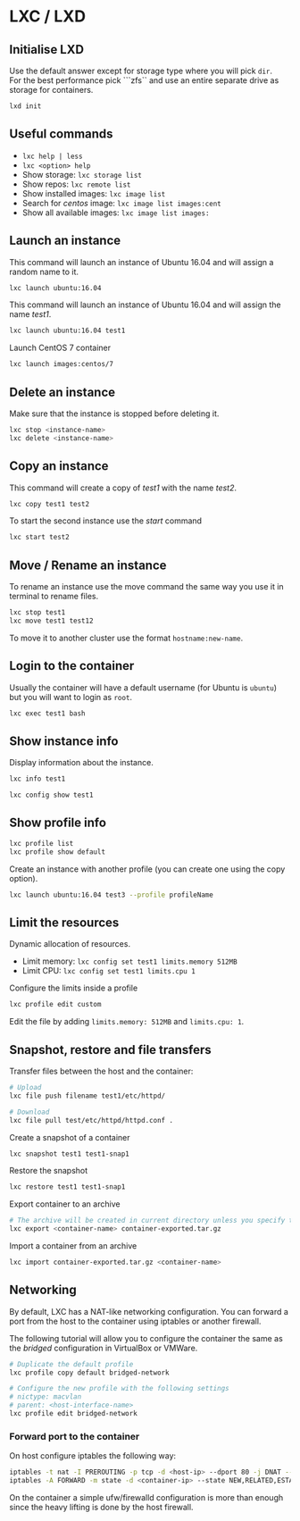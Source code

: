 # LXC / LXD

## Initialise LXD

Use the default answer except for storage type where you will pick ```dir```.  
For the best performance pick ```zfs`` and use an entire separate drive as storage for containers.

```bash
lxd init
```

## Useful commands

* ```lxc help | less```
* ```lxc <option> help```
* Show storage: ```lxc storage list```
* Show repos: ```lxc remote list```
* Show installed images: ```lxc image list```
* Search for *centos* image: ```lxc image list images:cent```
* Show all available images: ```lxc image list images:```

## Launch an instance

This command will launch an instance of Ubuntu 16.04 and will assign a random name to it.

```bash
lxc launch ubuntu:16.04
```

This command will launch an instance of Ubuntu 16.04 and will assign the name *test1*.

```bash
lxc launch ubuntu:16.04 test1
```

Launch CentOS 7 container

```bash
lxc launch images:centos/7
```

## Delete an instance

Make sure that the instance is stopped before deleting it.

```bash
lxc stop <instance-name>
lxc delete <instance-name>
```

## Copy an instance

This command will create a copy of *test1* with the name *test2*.

```bash
lxc copy test1 test2
```

To start the second instance use the *start* command

```bash
lxc start test2
```

## Move / Rename an instance

To rename an instance use the move command the same way you use it in terminal to rename files.

```bash
lxc stop test1
lxc move test1 test12
```

To move it to another cluster use the format ```hostname:new-name```.

## Login to the container

Usually the container will have a default username (for Ubuntu is ```ubuntu```) but you will want to login as ```root```.

```bash
lxc exec test1 bash
```

## Show instance info

Display information about the instance.

```bash
lxc info test1
```

```bash
lxc config show test1
```

## Show profile info

```bash
lxc profile list
lxc profile show default

```

Create an instance with another profile (you can create one using the copy option).

```bash
lxc launch ubuntu:16.04 test3 --profile profileName
```

## Limit the resources

Dynamic allocation of resources.

* Limit memory: ```lxc config set test1 limits.memory 512MB```
* Limit CPU: ```lxc config set test1 limits.cpu 1```

Configure the limits inside a profile

```bash
lxc profile edit custom
```

Edit the file by adding ```limits.memory: 512MB``` and ```limits.cpu: 1```.

## Snapshot, restore and file transfers

Transfer files between the host and the container:

```bash
# Upload
lxc file push filename test1/etc/httpd/

# Download
lxc file pull test/etc/httpd/httpd.conf .
```

Create a snapshot of a container

```bash
lxc snapshot test1 test1-snap1
```

Restore the snapshot

```bash
lxc restore test1 test1-snap1
```

Export container to an archive

```bash
# The archive will be created in current directory unless you specify the full path for the archive
lxc export <container-name> container-exported.tar.gz
```

Import a container from an archive

```bash
lxc import container-exported.tar.gz <container-name>
```
## Networking

By default, LXC has a NAT-like networking configuration. You can forward a port from the host to the container using iptables or another firewall.

The following tutorial will allow you to configure the container the same as the *bridged* configuration in VirtualBox or VMWare.

```bash
# Duplicate the default profile
lxc profile copy default bridged-network

# Configure the new profile with the following settings
# nictype: macvlan
# parent: <host-interface-name>
lxc profile edit bridged-network
```

### Forward port to the container

On host configure iptables the following way:

```bash
iptables -t nat -I PREROUTING -p tcp -d <host-ip> --dport 80 -j DNAT --to-destination <container-ip>:80
iptables -A FORWARD -m state -d <container-ip> --state NEW,RELATED,ESTABLISHED -j ACCEPT
```

On the container a simple ufw/firewalld configuration is more than enough since the heavy lifting is done by the host firewall.
